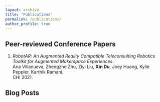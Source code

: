 ```yaml
---
layout: archive
title: "Publications"
permalink: /publications/
author_profile: true
---
```


## Peer-reviewed Conference Papers

1. *RobotAR: An Augmented Reality Compatible Teleconsulting Robotics Toolkit for Augmented Makerspace Experiences*.<br>
Ana Villanueva, Zhengzhe Zhu, Ziyi Liu, **Xin Du**, Joey Huang, Kylie Peppler, Karthik Ramani.<br>
CHI 2021.<br>
<a href="{{ site.url }}/files/publications/RobotAR.pdf"><i class="fas fa-file-pdf"></i></a>

## Blog Posts